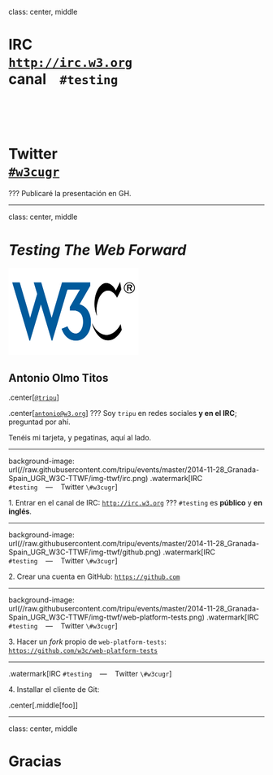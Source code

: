 
<style type="text/css">

  ul, li {
    line-height: 150%;
  }

  li {
    padding-top: 0.5em;
  }

  .remark-slide-container:nth-child(1) .remark-slide-number,
  .remark-slide-container:nth-child(2) .remark-slide-number,
  .remark-slide-container:last-child .remark-slide-number {
    visibility: hidden;
  }

  .remark-slide-content .watermark {
    position: absolute;
    bottom: 12px;
    left: 20px;
    opacity: 0.5;
  }

</style>

class: center, middle

# **IRC** <br /> [`http://irc.w3.org`](http://irc.w3.org) <br /> canal&nbsp;&nbsp;&nbsp;&nbsp;`#testing`
# &nbsp;
# **Twitter** <br /> [`#w3cugr`](https://twitter.com/search?f=realtime&q=%23w3cugr&src=typd)
???
Publicaré la presentación en GH.

---

class: center, middle
# *Testing The Web Forward*
![Logo](//raw.githubusercontent.com/tripu/events/master/2014-11-28_Granada-Spain_UGR_W3C-TTWF/img/w3c-logo.png)
## Antonio Olmo Titos
.center[[`@tripu`](https://twitter.com/tripu)]

.center[[`antonio@w3.org`](mailto:antonio@w3.org)]
???
Soy `tripu` en redes sociales **y en el IRC**; preguntad por ahí.

Tenéis mi tarjeta, y pegatinas, aquí al lado.

---

background-image: url(//raw.githubusercontent.com/tripu/events/master/2014-11-28_Granada-Spain_UGR_W3C-TTWF/img-ttwf/irc.png)
.watermark[IRC `#testing`&nbsp;&nbsp;&nbsp;&nbsp;&mdash;&nbsp;&nbsp;&nbsp;&nbsp;Twitter `\#w3cugr`]

1\. Entrar en el canal de IRC: [`http://irc.w3.org`](http://irc.w3.org)
???
`#testing` es **público** y **en inglés**.

---

background-image: url(//raw.githubusercontent.com/tripu/events/master/2014-11-28_Granada-Spain_UGR_W3C-TTWF/img-ttwf/github.png)
.watermark[IRC `#testing`&nbsp;&nbsp;&nbsp;&nbsp;&mdash;&nbsp;&nbsp;&nbsp;&nbsp;Twitter `\#w3cugr`]

2\. Crear una cuenta en GitHub: [`https://github.com`](https://github.com)

---

background-image: url(//raw.githubusercontent.com/tripu/events/master/2014-11-28_Granada-Spain_UGR_W3C-TTWF/img-ttwf/web-platform-tests.png)
.watermark[IRC `#testing`&nbsp;&nbsp;&nbsp;&nbsp;&mdash;&nbsp;&nbsp;&nbsp;&nbsp;Twitter `\#w3cugr`]

3\. Hacer un *fork* propio de `web-platform-tests`: <br /> [`https://github.com/w3c/web-platform-tests`](https://github.com/w3c/web-platform-tests)

---

.watermark[IRC `#testing`&nbsp;&nbsp;&nbsp;&nbsp;&mdash;&nbsp;&nbsp;&nbsp;&nbsp;Twitter `\#w3cugr`]

4\. Installar el cliente de Git:

.center[.middle[foo]]

---

class: center, middle

# Gracias

